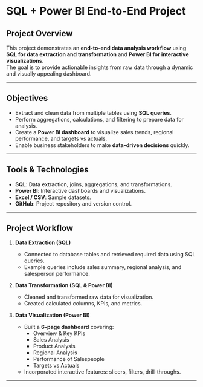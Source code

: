 # SQL + Power BI End-to-End Project

## Project Overview
This project demonstrates an **end-to-end data analysis workflow** using **SQL for data extraction and transformation** and **Power BI for interactive visualizations**.  
The goal is to provide actionable insights from raw data through a dynamic and visually appealing dashboard.

---

## Objectives
- Extract and clean data from multiple tables using **SQL queries**.
- Perform aggregations, calculations, and filtering to prepare data for analysis.
- Create a **Power BI dashboard** to visualize sales trends, regional performance, and targets vs actuals.
- Enable business stakeholders to make **data-driven decisions** quickly.

---

## Tools & Technologies
- **SQL**: Data extraction, joins, aggregations, and transformations.
- **Power BI**: Interactive dashboards and visualizations.
- **Excel / CSV**: Sample datasets.
- **GitHub**: Project repository and version control.

---

## Project Workflow
1. **Data Extraction (SQL)**  
   - Connected to database tables and retrieved required data using SQL queries.
   - Example queries include sales summary, regional analysis, and salesperson performance.

2. **Data Transformation (SQL & Power BI)**  
   - Cleaned and transformed raw data for visualization.
   - Created calculated columns, KPIs, and metrics.

3. **Data Visualization (Power BI)**  
   - Built a **6-page dashboard** covering:
     - Overview & Key KPIs
     - Sales Analysis
     - Product Analysis
     - Regional Analysis
     - Performance of Salespeople
     - Targets vs Actuals
   - Incorporated interactive features: slicers, filters, drill-throughs.


---



